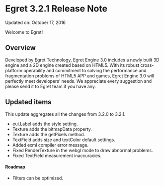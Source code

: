 Egret 3.2.1 Release Note
===============================


Updated on: October 17, 2016


Welcome to Egret!

## Overview

Developed by Egret Technology, Egret Engine 3.0 includes a newly built 3D engine and a 2D engine created based on HTML5. With its robust cross-platform operability and commitment to solving the performance and fragmentation problems of HTML5 APP and games, Egret Engine 3.0 will perfectly meet developers’ needs. We appreciate every suggestion and please send it to Egret team if you have any.

## Updated items

This update aggregates all the changes from 3.2.0 to 3.2.1.

* eui.Label adds the style setting.
* Texture adds the bitmapData property.
* Texture adds the getPixels method.
* TextField adds size and textColor default settings.
* Added exml compiler error message.
* Fixed RenderTexture in the webgl mode to draw abnormal problems.
* Fixed TextField measurement inaccuracies.

#### Roadmap
* Filters can be optimized.